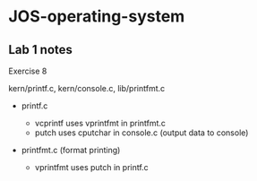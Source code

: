 # JOS-operating-system

## Lab 1 notes

Exercise 8

kern/printf.c, kern/console.c, lib/printfmt.c

- printf.c
  - vcprintf uses vprintfmt in printfmt.c
  - putch uses cputchar in console.c (output data to console)

- printfmt.c (format printing)
  - vprintfmt uses putch in printf.c
